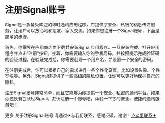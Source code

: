 # 注册Signal账号

Signal是一款备受欢迎的即时通讯应用程序，它提供了安全、私密的信息传递服务，让用户可以放心地和朋友、家人交流。如果你想注册一个Signal账号，下面是简单的步骤。

首先，你需要在应用商店中下载并安装Signal应用程序。一旦安装完成，打开应用程序并点击“注册”按钮。接着，你需要输入你的手机号码，并按照提示完成验证码的验证过程。在验证完成后，你需要创建一个用户名，并设置一个安全的密码。

在注册完成后，你可以根据自己的需求进行一些个性化设置，比如设置头像、个性签名等。另外，Signal还提供了一些高级的隐私设置，让你可以更好地保护自己的隐私。

注册Signal账号非常简单，而且它能够为你提供一个安全、私密的通讯平台。如果你还没有尝试过Signal，赶快注册一个账号吧，体验一下它的安全、便捷的通讯服务吧！

更多 关于注册Signal账号 请通过✈与我们联系，感谢阅读，谢谢！[点这里联系✈](https://a.k02.cc)